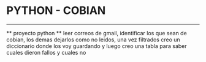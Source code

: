 # PYTHON - COBIAN

---

** proyecto python ** leer correos de gmail, identificar los que sean de cobian, los demas dejarlos como no leidos, una vez filtrados creo un diccionario donde los voy guardando y luego creo una tabla para saber cuales dieron fallos y cuales no
